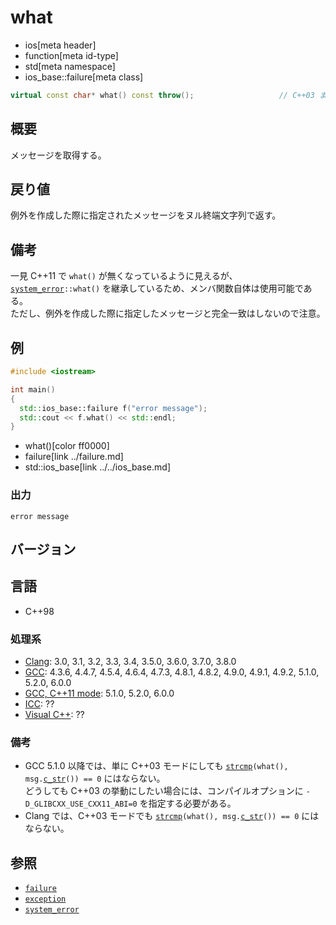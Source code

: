 # what
* ios[meta header]
* function[meta id-type]
* std[meta namespace]
* ios_base::failure[meta class]

```cpp
virtual const char* what() const throw();                   // C++03 まで
```

## 概要
メッセージを取得する。


## 戻り値
例外を作成した際に指定されたメッセージをヌル終端文字列で返す。


## 備考
一見 C++11 で `what()` が無くなっているように見えるが、[`system_error`](../../../system_error/system_error.md)`::what()` を継承しているため、メンバ関数自体は使用可能である。  
ただし、例外を作成した際に指定したメッセージと完全一致はしないので注意。


## 例
```cpp
#include <iostream>

int main()
{
  std::ios_base::failure f("error message");
  std::cout << f.what() << std::endl;
}
```
* what()[color ff0000]
* failure[link ../failure.md]
* std::ios_base[link ../../ios_base.md]

### 出力
```
error message
```


## バージョン
## 言語
- C++98

### 処理系
- [Clang](/implementation.md#clang): 3.0, 3.1, 3.2, 3.3, 3.4, 3.5.0, 3.6.0, 3.7.0, 3.8.0
- [GCC](/implementation.md#gcc): 4.3.6, 4.4.7, 4.5.4, 4.6.4, 4.7.3, 4.8.1, 4.8.2, 4.9.0, 4.9.1, 4.9.2, 5.1.0, 5.2.0, 6.0.0
- [GCC, C++11 mode](/implementation.md#gcc): 5.1.0, 5.2.0, 6.0.0
- [ICC](/implementation.md#icc): ??
- [Visual C++](/implementation.md#visual_cpp): ??

### 備考
- GCC 5.1.0 以降では、単に C++03 モードにしても [`strcmp`](../../../cstring/strcmp.md.nolink)`(what(), msg.`[`c_str`](../../../string/basic_string/c_str.md)`()) == 0` にはならない。  
    どうしても C++03 の挙動にしたい場合には、コンパイルオプションに `-D_GLIBCXX_USE_CXX11_ABI=0` を指定する必要がある。
- Clang では、C++03 モードでも [`strcmp`](../../../cstring/strcmp.md.nolink)`(what(), msg.`[`c_str`](../../../string/basic_string/c_str.md)`()) == 0` にはならない。  


## 参照
- [`failure`](op_constructor.md)
- [`exception`](../../../exception/exception.md)
- [`system_error`](../../../system_error/system_error.md)
